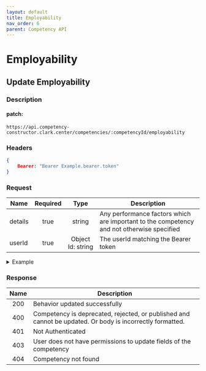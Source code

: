 ```yaml
---
layout: default
title: Employability
nav_order: 6
parent: Competency API
---
```

# Employability

## Update Employability

### Description

#### patch:
```http
https://api.competency-constructor.clark.center/competencies/:competencyId/employability
```

### Headers
```json
{
    Bearer: "Bearer Example.bearer.token"
}
```

### Request

| Name | Required | Type | Description |
|----|:-----:|:----:|-----|
| details | true | string | Any performance factors which are important to the competency and not otherwise specified |
| userId | true | Object Id: string | The userId matching the Bearer token |

<details closed markdown="block">
  <summary>
    Example
  </summary>
```json
{
    body: {
        details: "The student works well on a team, to achieve an exemplary end result.",
        userId: "aposjdfnpouapuofaou"
    }
}
```
</details>

### Response

| Name | Description |
|:----:|----|
| 200 | Behavior updated successfully |
| 400 | Competency is deprecated, rejected, or published and cannot be updated. Or body is incorrectly formatted. |
| 401 | Not Authenticated  |
| 403 | User does not have permissions to update fields of the competency |
| 404 | Competency not found |